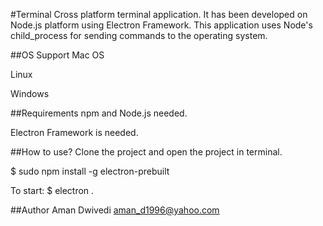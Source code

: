#Terminal
Cross platform terminal application. It has been developed on Node.js platform using Electron Framework. This application uses Node's child_process for sending commands to the operating system.

##OS Support
Mac OS

Linux

Windows

##Requirements
npm and Node.js needed.

Electron Framework is needed.

##How to use?
Clone the project and open the project in terminal.

$ sudo npm install -g electron-prebuilt

To start: $ electron .

##Author
Aman Dwivedi <aman_d1996@yahoo.com>